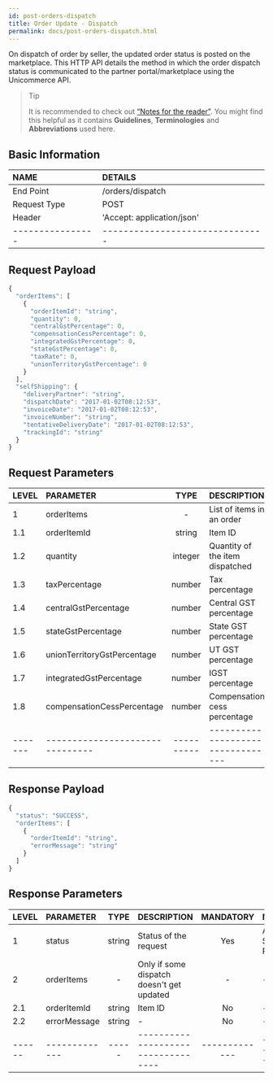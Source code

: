 ```yaml
---
id: post-orders-dispatch
title: Order Update - Dispatch
permalink: docs/post-orders-dispatch.html
---
```


On dispatch of order by seller, the updated order status is posted on the marketplace. This HTTP API details the method in which the order dispatch status is communicated to the partner portal/marketplace using the Unicommerce API.

>Tip
>
>It is recommended to check out [“Notes for the reader”](/docs/notes-for-reader.html). You might find this helpful as it contains **Guidelines**, **Terminologies** and **Abbreviations** used here.


## Basic Information

| NAME             | DETAILS                                                                 | 
| :----------------| :---------------------------------------------------------------------  | 
| End Point       | /orders/dispatch                                           | 
| Request Type    | POST                                                     | 
| Header          | 'Accept: application/json'                                | 
| ----------------| ------------------------------- |

    
## Request Payload

```js
{
  "orderItems": [
    {
      "orderItemId": "string",
      "quantity": 0,
      "centralGstPercentage": 0,
      "compensationCessPercentage": 0,
      "integratedGstPercentage": 0,
      "stateGstPercentage": 0,
      "taxRate": 0,
      "unionTerritoryGstPercentage": 0
    }
  ],
  "selfShipping": {
    "deliveryPartner": "string",
    "dispatchDate": "2017-01-02T08:12:53",
    "invoiceDate": "2017-01-02T08:12:53",
    "invoiceNumber": "string",
    "tentativeDeliveryDate": "2017-01-02T08:12:53",
    "trackingId": "string"
  }
}
```


## Request Parameters

| LEVEL       | PARAMETER            | TYPE   | DESCRIPTION                                                                     | MANDATORY | NOTES                                                                 |
|:-------------|:----------------------|:--------:|:-----------------------------------------|:-----------:|:------------------------|
| 1     | orderItems                  | -       | List of items in an order       | -          | -     | 
| 1.1   | orderItemId                 | string  | Item ID                         | Yes        | -     | 
| 1.2   | quantity                    | integer | Quantity of the item dispatched | Yes        | -     | 
| 1.3   | taxPercentage               | number  | Tax percentage                  | As applied | -     | 
| 1.4   | centralGstPercentage        | number  | Central GST percentage          | As applied | -     | 
| 1.5   | stateGstPercentage          | number  | State GST percentage            | As applied | -     | 
| 1.6   | unionTerritoryGstPercentage | number  | UT GST percentage               | As applied | -     | 
| 1.7   | integratedGstPercentage     | number  | IGST percentage                 | As applied | -     | 
| 1.8   | compensationCessPercentage  | number  | Compensation cess percentage    | As applied | -     | 
|-------|-------------------------------|----------|---------------------------------|--------------|------|





## Response Payload

```js
{
  "status": "SUCCESS",
  "orderItems": [
    {
      "orderItemId": "string",
      "errorMessage": "string"
    }
  ]
}
```

## Response Parameters

| LEVEL       | PARAMETER            | TYPE   | DESCRIPTION                                                                     | MANDATORY | NOTES                                                                 |
|:-------------|:----------------------|:--------:|:-----------------------------------------|:-----------:|:------------------------|
| 1     | status       | string | Status of the request                     | Yes       | Allowable: SUCCESS, FAILED, PARTIAL_SUCCESS | 
| 2     | orderItems   | -      | Only if some dispatch doesn't get updated | -         | -                                           | 
| 2.1   | orderItemId  | string | Item ID                                   | No        | -                                           | 
| 2.2   | errorMessage | string | -                                         | No        | -                                           |
|------|-------------|-----|----------------------------------|-------------|-------------------------------|

